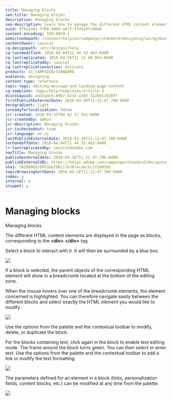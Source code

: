 ```yaml
---
title: Managing blocks
seo-title: Managing blocks
description: Managing blocks
seo-description: Learn how to manage the different HTML content elements in a message.
uuid: 976a1a81-f3b8-4065-abff-3fd3edfc40a6
content-encoding: ISO-8859-1
aemsrcnodepath: /content/help/en/campaign/standard/designing/using/managing-blocks
contentOwner: sauviat
cq-designpath: /etc/designs/help
cq-lastmodified: 2018-04-04T11 44 33.464-0400
cq-lastreplicated: 2018-03-26T11 12 48.954-0400
cq-lastreplicatedby: sauviat
cq-lastreplicationaction: Activate
products: SG_CAMPAIGN/STANDARD
audience: designing
content-type: reference
topic-tags: editing-message-and-landing-page-content
cq-template: /apps/help/templates/article-3
discoiquuid: e432ade5-40b7-4233-a783-322b911928ff
firstPublishExternalDate: 2018-03-26T11:12:47.706-0400
herogradient: light
isreadyforlocalization: false
jcr-created: 2018-03-15T09 02 17.552-0400
jcr-createdby: admin
jcr-description: Managing blocks
jcr-ischeckedout: true
jcr-language: en_us
lastPublishExternalDate: 2018-03-26T11:12:47.706-0400
lochandoffdate: 2018-04-04T11 44 33.463-0400
lr-lastreplicatedby: sauviat@adobe.com
navTitle: Managing blocks
publishexternaldate: 2018-03-26T11 12 47.706-0400
publishExternalURL: https://helpx.adobe.com/campaign/standard/designing/using/managing-blocks.html
sha1: 38396062c0953de796c17e787acabcbc1f2601bb
topicBrowsingSortDate: 2018-03-26T11:12:47.706-0400
index: y
internal: n
snippet: y
---
```


# Managing blocks

Managing blocks

The different HTML content elements are displayed in the page as blocks, corresponding to the **&lt;div>** **&lt;/div>** tag.

Select a block to interact with it. It will then be surrounded by a blue box.

![](assets/delivery_content_15.png)

If a block is selected, the parent objects of the corresponding HTML element will show in a breadcrumb located at the bottom of the editing zone.

When the mouse hovers over one of the breadcrumb elements, the element concerned is highlighted. You can therefore navigate easily between the different blocks and select exactly the HTML element you would like to modify.

![](assets/delivery_content_4.png)

Use the options from the palette and the contextual toolbar to modify, delete, or duplicate the block.

For the blocks containing text, click again in the block to enable text editing mode. The frame around the block turns green. You can then select or enter text. Use the options from the palette and the contextual toolbar to add a link or modify the text formatting.

![](assets/delivery_content_16.png)

The parameters defined for an element in a block (links, personalization fields, content blocks, etc.) can be modified at any time from the palette.

![](assets/delivery_content_19.png)

